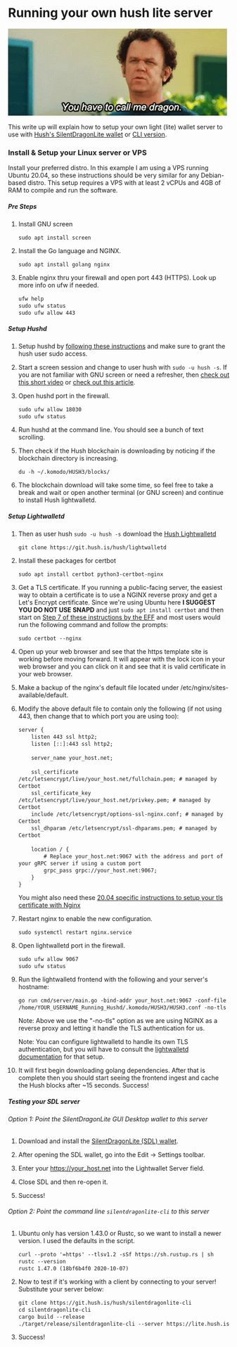 # Running your own hush lite server
![You have to call me dragon](images/dragon-stepbrothers.gif)

This write up will explain how to setup your own light (lite) wallet server to use with [Hush's SilentDragonLite wallet](https://git.hush.is/hush/SilentDragonLite) or [CLI version](https://git.hush.is/hush/silentdragonlite-cli).

### Install & Setup your Linux server or VPS

Install your preferred distro. In this example I am using a VPS running Ubuntu 20.04, so these instructions should be very similar for any Debian-based distro. This setup requires a VPS with at least 2 vCPUs and 4GB of RAM to compile and run the software.

##### Pre Steps

1. Install GNU screen
    ```shell script
    sudo apt install screen
    ```

1. Install the Go language and NGINX.
    ```shell script
    sudo apt install golang nginx
    ```

1. Enable nginx thru your firewall and open port 443 (HTTPS). Look up more info on ufw if needed.
    ```shell script
    ufw help
    sudo ufw status
    sudo ufw allow 443
    ```

##### Setup Hushd

1. Setup hushd by [following these instructions](hushd-desktop-linux.md) and make sure to grant the hush user sudo access.

1. Start a screen session and change to user hush with ```sudo -u hush -s```. If you are not familiar with GNU screen or need a refresher, then [check out this short video](https://www.youtube.com/watch?v=HomIzLB-HBc) or [check out this article](https://linuxize.com/post/how-to-use-linux-screen/).

1. Open hushd port in the firewall.
    ```shell script
    sudo ufw allow 18030
    sudo ufw status
    ```

1. Run hushd at the command line. You should see a bunch of text scrolling.

1. Then check if the Hush blockchain is downloading by noticing if the blockchain directory is increasing.
    ```shell script
    du -h ~/.komodo/HUSH3/blocks/
    ```

1. The blockchain download will take some time, so feel free to take a break and wait or open another terminal (or GNU screen) and continue to install Hush lightwalletd.

##### Setup Lightwalletd

1. Then as user hush ```sudo -u hush -s``` download the [Hush Lightwalletd](https://git.hush.is/hush/lightwalletd)
    ```shell script
    git clone https://git.hush.is/hush/lightwalletd
    ```

1. Install these packages for certbot
    ```shell script
    sudo apt install certbot python3-certbot-nginx
    ```

1. Get a TLS certificate. If you running a public-facing server, the easiest way to obtain a certificate is to use a NGINX reverse proxy and get a Let's Encrypt certificate. Since we're using Ubuntu here **I SUGGEST YOU DO NOT USE SNAPD** and just ```sudo apt install certbot``` and then start on [Step 7 of these instructions by the EFF](https://certbot.eff.org/instructions) and most users would run the following command and follow the prompts:
    ```shell script
    sudo certbot --nginx
    ```

1. Open up your web browser and see that the https template site is working before moving forward. It will appear with the lock icon in your web browser and you can click on it and see that it is valid certificate in your web browser.

1. Make a backup of the nginx's default file located under /etc/nginx/sites-available/default.

1. Modify the above default file to contain only the following (if not using 443, then change that to which port you are using too):
   
    ```
    server {
        listen 443 ssl http2;
        listen [::]:443 ssl http2;
    
        server_name your_host.net;

        ssl_certificate /etc/letsencrypt/live/your_host.net/fullchain.pem; # managed by Certbot
        ssl_certificate_key /etc/letsencrypt/live/your_host.net/privkey.pem; # managed by Certbot
        include /etc/letsencrypt/options-ssl-nginx.conf; # managed by Certbot
        ssl_dhparam /etc/letsencrypt/ssl-dhparams.pem; # managed by Certbot
        
        location / {
            # Replace your_host.net:9067 with the address and port of your gRPC server if using a custom port
            grpc_pass grpc://your_host.net:9067;
        }
    }
    ```

    You might also need these [20.04 specific instructions to setup your tls certificate with Nginx](https://www.digitalocean.com/community/tutorials/how-to-secure-nginx-with-let-s-encrypt-on-ubuntu-20-04)

1. Restart nginx to enable the new configuration.
    ```shell script
    sudo systemctl restart nginx.service
    ```

1. Open lightwalletd port in the firewall.
    ```shell script
    sudo ufw allow 9067
    sudo ufw status
    ```

1. Run the lightwalletd frontend with the following and your server's hostname:
    ```shell script
    go run cmd/server/main.go -bind-addr your_host.net:9067 -conf-file /home/YOUR_USERNAME_Running_Hushd/.komodo/HUSH3/HUSH3.conf -no-tls
    ```

    Note: Above we use the "-no-tls" option as we are using NGINX as a reverse proxy and letting it handle the TLS authentication for us.

    Note: You can configure lightwalletd to handle its own TLS authentication, but you will have to consult the [lightwalletd documentation](https://git.hush.is/hush/lightwalletd) for that setup.

1. It will first begin downloading golang dependencies. After that is complete then you should start seeing the frontend ingest and cache the Hush blocks after ~15 seconds. Success!

##### Testing your SDL server 

###### Option 1: Point the SilentDragonLite GUI Desktop wallet to this server

1. Download and install the [SilentDragonLite (SDL) wallet](sdl.md).

1. After opening the SDL wallet, go into the Edit -> Settings toolbar.

1. Enter your https://your_host.net into the Lightwallet Server field.

1. Close SDL and then re-open it.

1. Success!

###### Option 2: Point the command line `silentdragonlite-cli` to this server

1. Ubuntu only has version 1.43.0 or Rustc, so we want to install a newer version. I used the defaults in the script.
    ```shell script
    curl --proto '=https' --tlsv1.2 -sSf https://sh.rustup.rs | sh
    rustc --version
    rustc 1.47.0 (18bf6b4f0 2020-10-07)
    ```

1. Now to test if it's working with a client by connecting to your server! Substitute your server below:
    ```shell script
    git clone https://git.hush.is/hush/silentdragonlite-cli
    cd silentdragonlite-cli
    cargo build --release
    ./target/release/silentdragonlite-cli --server https://lite.hush.is
    ```

1. Success!

